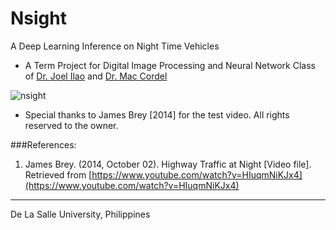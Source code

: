 # Nsight
A Deep Learning Inference on Night Time Vehicles

* A Term Project for Digital Image Processing and Neural Network Class of [Dr. Joel Ilao](https://scholar.google.com.ph/citations?user=gd8W9ecAAAAJ&hl=en) and [Dr. Mac Cordel](https://scholar.google.com.ph/citations?user=A3iyOR0AAAAJ&hl=en)

![nsight](https://github.com/clydeatdlsu/nsight/blob/master/assets/nsight_ssd_inference_v1.gif)

* Special thanks to James Brey [2014] for the test video. All rights reserved to the owner.

###References:
1. James Brey. (2014, October 02). Highway Traffic at Night [Video file]. Retrieved from [https://www.youtube.com/watch?v=HIuqmNiKJx4](https://www.youtube.com/watch?v=HIuqmNiKJx4)

<hr>
De La Salle University, Philippines

